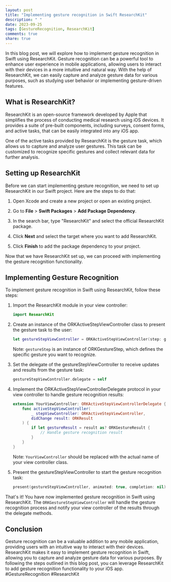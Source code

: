 ```yaml
---
layout: post
title: "Implementing gesture recognition in Swift ResearchKit"
description: " "
date: 2023-09-25
tags: [GestureRecognition, ResearchKit]
comments: true
share: true
---
```


In this blog post, we will explore how to implement gesture recognition in Swift using ResearchKit. Gesture recognition can be a powerful tool to enhance user experience in mobile applications, allowing users to interact with their devices in a more intuitive and natural way. With the help of ResearchKit, we can easily capture and analyze gesture data for various purposes, such as studying user behavior or implementing gesture-driven features.

## What is ResearchKit?

ResearchKit is an open-source framework developed by Apple that simplifies the process of conducting medical research using iOS devices. It provides a suite of pre-built components, including surveys, consent forms, and active tasks, that can be easily integrated into any iOS app.

One of the active tasks provided by ResearchKit is the gesture task, which allows us to capture and analyze user gestures. This task can be customized to recognize specific gestures and collect relevant data for further analysis.

## Setting up ResearchKit

Before we can start implementing gesture recognition, we need to set up ResearchKit in our Swift project. Here are the steps to do that:

1. Open Xcode and create a new project or open an existing project.

2. Go to **File** > **Swift Packages** > **Add Package Dependency**.

3. In the search bar, type "ResearchKit" and select the official ResearchKit package.

4. Click **Next** and select the target where you want to add ResearchKit.

5. Click **Finish** to add the package dependency to your project.

Now that we have ResearchKit set up, we can proceed with implementing the gesture recognition functionality.

## Implementing Gesture Recognition

To implement gesture recognition in Swift using ResearchKit, follow these steps:

1. Import the ResearchKit module in your view controller:

   ```swift
   import ResearchKit
   ```

2. Create an instance of the ORKActiveStepViewController class to present the gesture task to the user:

   ```swift
   let gestureStepViewController = ORKActiveStepViewController(step: gestureStep)
   ```

   Note: `gestureStep` is an instance of ORKGestureStep, which defines the specific gesture you want to recognize.

3. Set the delegate of the gestureStepViewController to receive updates and results from the gesture task:

   ```swift
   gestureStepViewController.delegate = self
   ```

4. Implement the ORKActiveStepViewControllerDelegate protocol in your view controller to handle gesture recognition results:

   ```swift
   extension YourViewController: ORKActiveStepViewControllerDelegate {
       func activeStepViewController(
           _ stepViewController: ORKActiveStepViewController,
           didChange result: ORKResult
       ) {
           if let gestureResult = result as? ORKGestureResult {
               // Handle gesture recognition result
           }
       }
   }
   ```

   Note: `YourViewController` should be replaced with the actual name of your view controller class.

5. Present the gestureStepViewController to start the gesture recognition task:

   ```swift
   present(gestureStepViewController, animated: true, completion: nil)
   ```

That's it! You have now implemented gesture recognition in Swift using ResearchKit. The `ORKGestureStepViewController` will handle the gesture recognition process and notify your view controller of the results through the delegate methods.

## Conclusion

Gesture recognition can be a valuable addition to any mobile application, providing users with an intuitive way to interact with their devices. ResearchKit makes it easy to implement gesture recognition in Swift, allowing you to capture and analyze gesture data for various purposes. By following the steps outlined in this blog post, you can leverage ResearchKit to add gesture recognition functionality to your iOS app. #GestureRecognition #ResearchKit